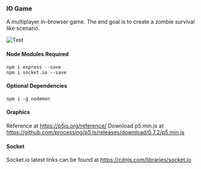 ### IO Game
A multiplayer in-browser game. The end goal is to create a zombie survival like scenario.

![Test](https://i.imgur.com/ukfu3Iw.png)

#### Node Modules Required
```
npm i express --save
npm i socket.io --save
```
#### Optional Dependencies
```
npm i -g nodemon
```
#### Graphics

Reference at https://p5js.org/reference/
Download p5.min.js at https://github.com/processing/p5.js/releases/download/0.7.2/p5.min.js

#### Socket

Socket.io latest links can be found at https://cdnjs.com/libraries/socket.io
